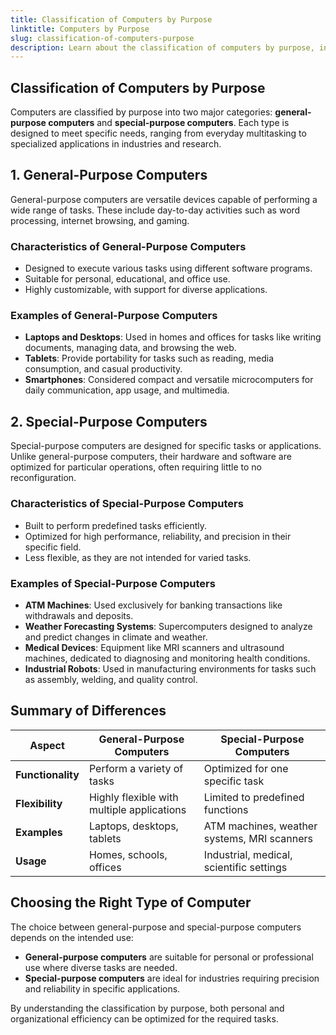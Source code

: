 ```yaml
---
title: Classification of Computers by Purpose  
linktitle: Computers by Purpose  
slug: classification-of-computers-purpose  
description: Learn about the classification of computers by purpose, including general-purpose and special-purpose systems, with examples and their specific roles.  
---
```


## Classification of Computers by Purpose  

Computers are classified by purpose into two major categories: **general-purpose computers** and **special-purpose computers**. Each type is designed to meet specific needs, ranging from everyday multitasking to specialized applications in industries and research.


## 1. General-Purpose Computers  

General-purpose computers are versatile devices capable of performing a wide range of tasks. These include day-to-day activities such as word processing, internet browsing, and gaming.  

### Characteristics of General-Purpose Computers  

- Designed to execute various tasks using different software programs.  
- Suitable for personal, educational, and office use.  
- Highly customizable, with support for diverse applications.  

### Examples of General-Purpose Computers  

- **Laptops and Desktops**: Used in homes and offices for tasks like writing documents, managing data, and browsing the web.  
- **Tablets**: Provide portability for tasks such as reading, media consumption, and casual productivity.  
- **Smartphones**: Considered compact and versatile microcomputers for daily communication, app usage, and multimedia.  


## 2. Special-Purpose Computers  

Special-purpose computers are designed for specific tasks or applications. Unlike general-purpose computers, their hardware and software are optimized for particular operations, often requiring little to no reconfiguration.  

### Characteristics of Special-Purpose Computers  

- Built to perform predefined tasks efficiently.  
- Optimized for high performance, reliability, and precision in their specific field.  
- Less flexible, as they are not intended for varied tasks.  

### Examples of Special-Purpose Computers  

- **ATM Machines**: Used exclusively for banking transactions like withdrawals and deposits.  
- **Weather Forecasting Systems**: Supercomputers designed to analyze and predict changes in climate and weather.  
- **Medical Devices**: Equipment like MRI scanners and ultrasound machines, dedicated to diagnosing and monitoring health conditions.  
- **Industrial Robots**: Used in manufacturing environments for tasks such as assembly, welding, and quality control.  


## Summary of Differences  

| **Aspect**              | **General-Purpose Computers**                 | **Special-Purpose Computers**              |  
|--------------------------|-----------------------------------------------|--------------------------------------------|  
| **Functionality**        | Perform a variety of tasks                   | Optimized for one specific task            |  
| **Flexibility**          | Highly flexible with multiple applications   | Limited to predefined functions            |  
| **Examples**             | Laptops, desktops, tablets                  | ATM machines, weather systems, MRI scanners|  
| **Usage**                | Homes, schools, offices                     | Industrial, medical, scientific settings   |  


## Choosing the Right Type of Computer  

The choice between general-purpose and special-purpose computers depends on the intended use:  
- **General-purpose computers** are suitable for personal or professional use where diverse tasks are needed.  
- **Special-purpose computers** are ideal for industries requiring precision and reliability in specific applications.  

By understanding the classification by purpose, both personal and organizational efficiency can be optimized for the required tasks.